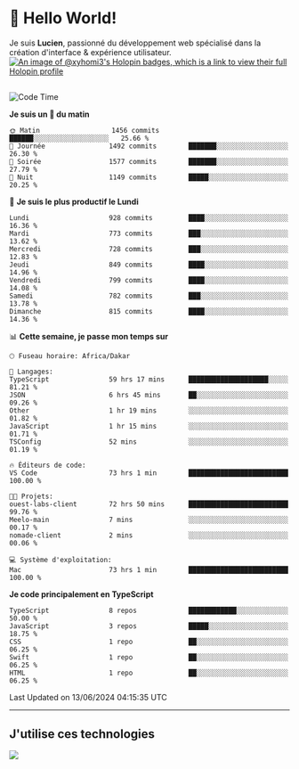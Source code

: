 # 👋 Hello World!

Je suis **Lucien**, passionné du développement web spécialisé dans la création d'interface & expérience utilisateur.
[![An image of @xyhomi3's Holopin badges, which is a link to view their full Holopin profile](https://holopin.me/xyhomi3)](https://holopin.io/@xyhomi3)

##

<!--START_SECTION:waka-->
![Code Time](http://img.shields.io/badge/Code%20Time-1%2C342%20hrs%204%20mins-blue)

**Je suis un 🐤 du matin** 

```text
🌞 Matin                  1456 commits        ██████░░░░░░░░░░░░░░░░░░░   25.66 % 
🌆 Journée                1492 commits        ███████░░░░░░░░░░░░░░░░░░   26.30 % 
🌃 Soirée                 1577 commits        ███████░░░░░░░░░░░░░░░░░░   27.79 % 
🌙 Nuit                   1149 commits        █████░░░░░░░░░░░░░░░░░░░░   20.25 % 
```
📅 **Je suis le plus productif le Lundi** 

```text
Lundi                    928 commits         ████░░░░░░░░░░░░░░░░░░░░░   16.36 % 
Mardi                    773 commits         ███░░░░░░░░░░░░░░░░░░░░░░   13.62 % 
Mercredi                 728 commits         ███░░░░░░░░░░░░░░░░░░░░░░   12.83 % 
Jeudi                    849 commits         ████░░░░░░░░░░░░░░░░░░░░░   14.96 % 
Vendredi                 799 commits         ████░░░░░░░░░░░░░░░░░░░░░   14.08 % 
Samedi                   782 commits         ███░░░░░░░░░░░░░░░░░░░░░░   13.78 % 
Dimanche                 815 commits         ████░░░░░░░░░░░░░░░░░░░░░   14.36 % 
```


📊 **Cette semaine, je passe mon temps sur** 

```text
🕑︎ Fuseau horaire: Africa/Dakar

💬 Langages: 
TypeScript               59 hrs 17 mins      ████████████████████░░░░░   81.21 % 
JSON                     6 hrs 45 mins       ██░░░░░░░░░░░░░░░░░░░░░░░   09.26 % 
Other                    1 hr 19 mins        ░░░░░░░░░░░░░░░░░░░░░░░░░   01.82 % 
JavaScript               1 hr 15 mins        ░░░░░░░░░░░░░░░░░░░░░░░░░   01.71 % 
TSConfig                 52 mins             ░░░░░░░░░░░░░░░░░░░░░░░░░   01.19 % 

🔥 Éditeurs de code: 
VS Code                  73 hrs 1 min        █████████████████████████   100.00 % 

🐱‍💻 Projets: 
ouest-labs-client        72 hrs 50 mins      █████████████████████████   99.76 % 
Meelo-main               7 mins              ░░░░░░░░░░░░░░░░░░░░░░░░░   00.17 % 
nomade-client            2 mins              ░░░░░░░░░░░░░░░░░░░░░░░░░   00.06 % 

💻 Système d'exploitation: 
Mac                      73 hrs 1 min        █████████████████████████   100.00 % 
```

**Je code principalement en TypeScript** 

```text
TypeScript               8 repos             ████████████░░░░░░░░░░░░░   50.00 % 
JavaScript               3 repos             █████░░░░░░░░░░░░░░░░░░░░   18.75 % 
CSS                      1 repo              ██░░░░░░░░░░░░░░░░░░░░░░░   06.25 % 
Swift                    1 repo              ██░░░░░░░░░░░░░░░░░░░░░░░   06.25 % 
HTML                     1 repo              ██░░░░░░░░░░░░░░░░░░░░░░░   06.25 % 
```




 Last Updated on 13/06/2024 04:15:35 UTC
<!--END_SECTION:waka-->
---

## J'utilise ces technologies

<p align="left">
  <a href="https://skillicons.dev">
    <img src="https://skillicons.dev/icons?i=ts,js,md,scss,tailwind,react,docker,express,astro,vite,nextjs,vercel,figma,ableton" />
  </a>
</p>

